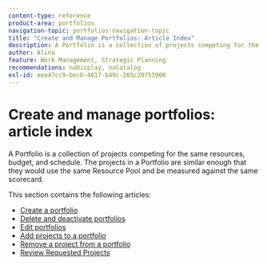 ```yaml
---
content-type: reference
product-area: portfolios
navigation-topic: portfolios-navigation-topic
title: "Create and Manage Portfolios: Article Index"
description: A Portfolio is a collection of projects competing for the same resources, budget, and schedule. The projects in a Portfolio are similar enough that they would use the same Resource Pool and be measured against the same scorecard.
author: Alina
feature: Work Management, Strategic Planning
recommendations: noDisplay, noCatalog
exl-id: eea47cc9-becb-4617-b49c-265c20753908
---
```

# Create and manage portfolios: article index

<!--Audited: 08/2025-->

A Portfolio is a collection of projects competing for the same resources, budget, and schedule. The projects in a Portfolio are similar enough that they would use the same Resource Pool and be measured against the same scorecard.

This section contains the following articles:

* [Create a portfolio](../../../manage-work/portfolios/create-and-manage-portfolios/create-portfolios.md) 
* [Delete and deactivate portfolios](../../../manage-work/portfolios/create-and-manage-portfolios/delete-deactivate-portfolios.md) 
* [Edit portfolios](../../../manage-work/portfolios/create-and-manage-portfolios/edit-portfolios.md) 
* [Add projects to a portfolio](../../../manage-work/portfolios/create-and-manage-portfolios/add-projects-to-portfolios.md) 
* [Remove a project from a portfolio](../../../manage-work/portfolios/create-and-manage-portfolios/remove-project-from-portfolio.md) 
* [Review Requested Projects](../../../manage-work/portfolios/create-and-manage-portfolios/review-requested-projects.md)
